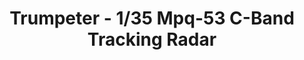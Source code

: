 ---
layout: product
title: "Trumpeter - 1/35 Mpq-53 C-Band Tracking Radar"
price: "4500" 
desc: "N/A"
img_path: "/assets/img/TRU01023.jpg"
brand: "N/A"
available: false
special_offer: false
new: false
soon: false
cat: "010000"
subcat: "013400"
subsubcat: "0N/A"
sifra: "TRU01023"
popular: false
---